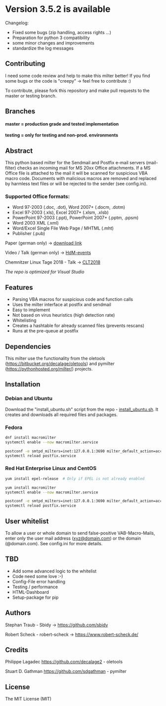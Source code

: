 # Version 3.5.2 is available
Changelog:
 - Fixed some bugs (zip handling, access rights ...)
 - Preparation for python 3 compatibility
 - some minor changes and improvements
 - standardize the log messages

## Contributing
I need some code review and help to make this milter better! If you find some bugs or the code is "creepy" -> feel free to contribute :)

To contribute, please fork this repository and make pull requests to the master or testing branch.

## Branches
#### master = production grade and tested implementation

#### testing = only for testing and non-prod. environments

## Abstract
This python based milter for the Sendmail and Postfix e-mail servers (mail-filter) checks an incoming mail for MS 20xx Office attachments. If a MS Office file is attached to the mail it will be scanned for suspicious VBA macro code. Documents with malicious macros are removed and replaced by harmless text files or will be rejected to the sender (see config.ini).

### Supported Office formats:
- Word 97-2003 (.doc, .dot), Word 2007+ (.docm, .dotm)
- Excel 97-2003 (.xls), Excel 2007+ (.xlsm, .xlsb)
- PowerPoint 97-2003 (.ppt), PowerPoint 2007+ (.pptm, .ppsm)
- Word 2003 XML (.xml)
- Word/Excel Single File Web Page / MHTML (.mht)
- Publisher (.pub)

Paper (german only) -> [download link](https://github.com/sbidy/MacroMilter/blob/master/Bachelorarbeit%20-%20Traub%2C%20Stephan.pdf)

Video / Talk (german only) -> [HdM-events](http://events.mi.hdm-stuttgart.de/2016-06-29-mi-pr%C3%A4sentationstag-ss16/MacroMilter%3A%20Malware-Filter%20f%C3%BCr%20E-Mails)

Chemnitzer Linux Tage 2018 - Talk -> [CLT2018](https://chemnitzer.linux-tage.de/2018/de/programm/beitrag/304)

*The repo is optimized for Visual Studio*
## Features
* Parsing VBA macros for suspicious code and function calls
* Uses the milter interface at postfix and sendmail
* Easy to implement
* Not based on virus heuristics (high detection rate)
* Whitelisting
* Creates a hashtable for already scanned files (prevents rescans)
* Runs at the pre-queue at postfix

## Dependencies
This milter use the functionality from the oletools (https://bitbucket.org/decalage/oletools) and pymilter (https://pythonhosted.org/milter/) projects.

## Installation

### Debian and Ubuntu
Download the "install_ubuntu.sh" script from the repo - [install_ubuntu.sh](https://raw.githubusercontent.com/sbidy/MacroMilter/master/macromilter/install_ubuntu.sh). It creates and downloads all required files and packages.

### Fedora
```bash
dnf install macromilter
systemctl enable --now macromilter.service

postconf -e smtpd_milters=inet:127.0.0.1:3690 milter_default_action=accept
systemctl reload postfix.service
```

### Red Hat Enterprise Linux and CentOS
```bash
yum install epel-release  # Only if EPEL is not already enabled

yum install macromilter
systemctl enable --now macromilter.service

postconf -e smtpd_milters=inet:127.0.0.1:3690 milter_default_action=accept
systemctl reload postfix.service
```

## User whitelist
To allow a user or whole domain to send false-positive VAB-Macro-Mails, enter only the user mail address (xyz@domain.com) or the  domain (@domain.com). See config.ini for more details.

## TBD
* Add some advanced logic to the whitelist
* Code need some love :-)
* Config-File error handling
* Testing / performance
* HTML-Dashboard
* Setup-package for pip

## Authors
Stephan Traub - Sbidy -> https://github.com/sbidy

Robert Scheck - robert-scheck -> https://www.robert-scheck.de/

## Credits
Philippe Lagadec https://github.com/decalage2 - oletools

Stuart D. Gathman https://github.com/sdgathman - pymilter

## License
The MIT License (MIT)

